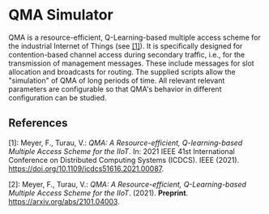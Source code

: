 # QMA Simulator 

QMA is a resource-efficient, Q-Learning-based multiple access scheme for the industrial Internet of Things (see [[1]](#References)). It is specifically designed for contention-based channel access during secondary traffic, i.e., for the transmission of management messages. These include messages for slot allocation and broadcasts for routing. The supplied scripts allow the "simulation" of QMA of long periods of time. All relevant relevant parameters are configurable so that QMA's behavior in different configuration can be studied.



## References

[1]: Meyer, F., Turau, V.: *QMA: A Resource-efficient, Q-learning-based Multiple Access Scheme for the IIoT*. In: 2021 IEEE 41st International Conference on Distributed Computing Systems (ICDCS). IEEE (2021). <https://doi.org/10.1109/icdcs51616.2021.00087>.

[2]: Meyer, F., Turau, V.: *QMA: A Resource-efficient, Q-Learning-based Multiple Access Scheme for the IIoT*. (2021). **Preprint**. <https://arxiv.org/abs/2101.04003>.

